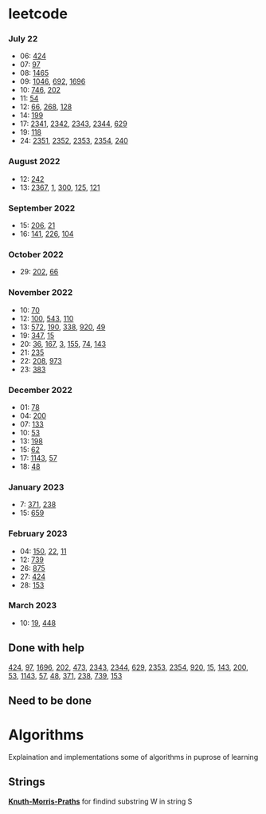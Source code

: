 # leetcode

### July 22

- 06: [424](strings/424_Longest_Repeating_Character_Replacement/)
- 07: [97](https://github.com/IlyaZh/leetcode/tree/master/strings/97_Interleaving_String)
- 08: [1465](https://github.com/IlyaZh/leetcode/tree/master/greedy/1465_Maximum_Area_of_a_Piece_of_Cake_After_Horizontal_and_Vertical_Cuts)
- 09: [1046](https://github.com/IlyaZh/leetcode/tree/master/heap/1046_Last_Stone_Weight), [692](https://github.com/IlyaZh/leetcode/tree/master/heap/692_Top_K_Frequent_Words), [1696](https://github.com/IlyaZh/leetcode/tree/master/dynamic_programming/1696_Jump_Game_VI)
- 10: [746](dynamic_programming/746_Min_Cost_Climbing_Stairs/), [202](two_pointers/202_Happy_Number)
- 11: [54](arrays/54_Spiral_Matrix/)
- 12: [66](arrays/66_Plus_One/), [268](arrays/268_Missing_Number/), [128](hash_table/128_Longest_Consecutive_Sequence/)
- 14: [199](trees/199_Binary_Tree_Right_Side_View/)
- 17: [2341](arrays/2341_Maximum_Number_of_Pairs_in_Array/), [2342](arrays/2342_Max_Sum_of_a_Pair_With_Equal_Sum_of_Digits/), [2343](arrays/2343_Query_Kth_Smallest_Trimmed_Number/), [2344](arrays/2344_Minimum_Deletions_to_Make_Array_Divisible/), [629](dynamic_programming/629_K_Inverse_Pairs_Array)
- 19: [118](dynamic_programming/118_Pascals_Triangle/)
- 24: [2351](strings/2351_First_Letter_to_Appear_Twice/), [2352](matrix/2352_Equal_Row_and_Column_Pairs/), [2353](other/2353_Design_a_Food_Rating_System/), [2354](other/2354_Number_of_Excellent_Pairs/), [240](matrix/240_Search_a_2D_Matrix_II/)

### August 2022

 - 12: [242](arrays/242_Valid_Anagram/)
 - 13: [2367](arrays/2367_Number_of_Arithmetic_Triplets/), [1](arrays/1_Two_Sum/), [300](arrays/300_Longest_Increasing_Subsequence/), [125](two_pointers/125_Valid_Palindrome/), [121](sliding_window/121_Best_Time_to_Buy_and_Sell_Stock/)

### September 2022

 - 15: [206](linked_list/206_Reverse_Linked_List/), [21](linked_list/21_Merge_Two_Sorted_Lists/)
 - 16: [141](linked_list/141_Linked_List_Cycle/), [226](trees/226_Invert_Binary_Tree/), [104](trees/104_Maximum_Depth_of_Binary_Tree/)

### October 2022
 - 29: [202](math/202_happy_number/), [66](math/66_Plus_One/)

### November 2022
 - 10: [70](dynamic_programming/1D/70_climbing_stairs/)
 - 12: [100](trees/100_Same_Tree/), [543](trees/543_Diameter_of_Binary_Tree/), [110](trees/110_Balanced_Binary_Tree/)
 - 13: [572](/trees/572_Subtree_of_Another_Tree/), [190](/bit_manipulations/190_Reverse_Bits/), [338](bit_manipulations/338_Counting_Bits/), [920](intervals/920_meeting_rooms/), [49](arrays/49_Group_Anagrams/)
 - 19: [347](arrays/347_top_k_frequent_elements), [15](arrays/15_3sum)
 - 20: [36](arrays/36_valid_sudoku/), [167](two_pointers/167_two_sum_II__input_array_is_sorted), [3](sliding_window/3_longest_substring_without_repeating_characters/), [155](stack/155_min_stack/), [74](binary_search/74_search_a_2D_matrix), [143](linked_list/143_reorder_list)
 - 21: [235](235_lowest_common_ancestor_of_a_binary_search_tree)
 - 22: [208](tires/208_implement_trie), [973](973_K_closest_points_to_origin)
 - 23: [383](hash_table/383_ransom_note/)

### December 2022
 - 01: [78](backtracking/78_subsets)
 - 04: [200](graphs/200_number_of_islands)
 - 07: [133](graphs/133_clone_graph)
 - 10: [53](greedy/53_maximum_subarray)
 - 13: [198](dynamic_programming/1D/198_house_robber/)
 - 15: [62](dynamic_programming/2D/62_unique_paths/)
 - 17: [1143](dynamic_programming/2D/1143_longest_common_subsequence/), [57](intervals/57_insert_interval)
 - 18: [48](math/48_rotate_image/)

### January 2023
 - 7: [371](bit_manipulations/371_sum_of_two_integers), [238](arrays/238_product_of_array_except_self)
 - 15: [659](arrays/659_encode_and_decode_strings)

### February 2023
 - 04: [150](stack/150_evaluate_reverse_polish_notation), [22](stack/22_generate_parentheses/), [11](two_pointers/11_container_with_most_water/)
 - 12: [739](stack/739_daily_temperatures)
 - 26: [875](binary_search/875_koko_eating_bananas)
 - 27: [424](sliding_window/424_longest_repeating_character_replacement)
 - 28: [153](binary_search/153_find_minimum_in_rotated_sorted_array)

### March 2023
 - 10: [19](linked_list/19_remove_nth_node_from_end_of_list), [448](array/448_find_all_numbers_disappeared_in_an_array/)

## Done with help

[424](strings/424_Longest_Repeating_Character_Replacement/), [97](strings/97_Interleaving_String/), [1696](dynamic_programming/1696_Jump_Game_VI/), [202](two_pointers/202_Happy_Number), [473](backtracking/473_Matchsticks_to_Square/), [2343](arrays/2343_Query_Kth_Smallest_Trimmed_Number/), [2344](arrays/2344_Minimum_Deletions_to_Make_Array_Divisible/), [629](dynamic_programming/629_K_Inverse_Pairs_Array), [2353](other/2353_Design_a_Food_Rating_System/), [2354](other/2354_Number_of_Excellent_Pairs/), [920](intervals/920_meeting_rooms/), [15](arrays/15_3sum), [143](linked_list/143_reorder_list), [200](graphs/200_number_of_islands), [53](greedy/53_maximum_subarray), [1143](dynamic_programming/2D/1143_longest_common_subsequence/), [57](intervals/57_insert_interval), [48](math/48_rotate_image/), [371](bit_manipulations/371_sum_of_two_integers), [238](arrays/238_product_of_array_except_self), [739](stack/739_daily_temperatures), [153](binary_search/153_find_minimum_in_rotated_sorted_array)

## Need to be done

# Algorithms

Explaination and implementations some of algorithms in puprose of learning

## Strings
[**Knuth-Morris-Praths**](algorithms/Knuth-Morris-Prath/) for findind substring W in string S